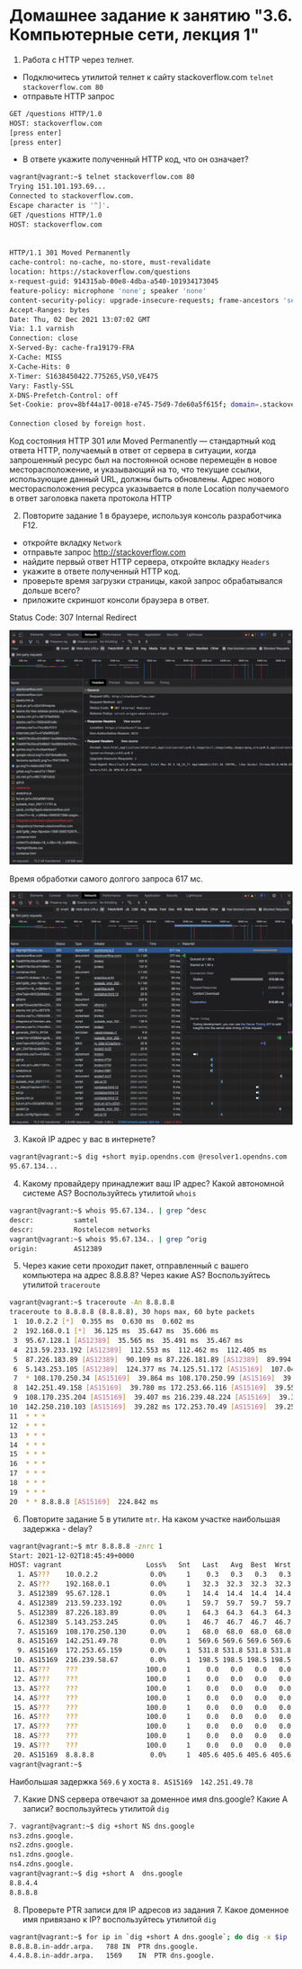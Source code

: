 # Домашнее задание к занятию "3.6. Компьютерные сети, лекция 1"

1. Работа c HTTP через телнет.
- Подключитесь утилитой телнет к сайту stackoverflow.com
`telnet stackoverflow.com 80`
- отправьте HTTP запрос
```bash
GET /questions HTTP/1.0
HOST: stackoverflow.com
[press enter]
[press enter]
```
- В ответе укажите полученный HTTP код, что он означает?
```bash
vagrant@vagrant:~$ telnet stackoverflow.com 80
Trying 151.101.193.69...
Connected to stackoverflow.com.
Escape character is '^]'.
GET /questions HTTP/1.0
HOST: stackoverflow.com


HTTP/1.1 301 Moved Permanently
cache-control: no-cache, no-store, must-revalidate
location: https://stackoverflow.com/questions
x-request-guid: 914315ab-00e8-4dba-a540-101934173045
feature-policy: microphone 'none'; speaker 'none'
content-security-policy: upgrade-insecure-requests; frame-ancestors 'self' https://stackexchange.com
Accept-Ranges: bytes
Date: Thu, 02 Dec 2021 13:07:02 GMT
Via: 1.1 varnish
Connection: close
X-Served-By: cache-fra19179-FRA
X-Cache: MISS
X-Cache-Hits: 0
X-Timer: S1638450422.775265,VS0,VE475
Vary: Fastly-SSL
X-DNS-Prefetch-Control: off
Set-Cookie: prov=8bf44a17-0018-e745-75d9-7de60a5f615f; domain=.stackoverflow.com; expires=Fri, 01-Jan-2055 00:00:00 GMT; path=/; HttpOnly

Connection closed by foreign host.
```
Код состояния HTTP 301 или Moved Permanently — стандартный код ответа HTTP, получаемый в ответ от сервера в ситуации, когда запрошенный ресурс был на постоянной основе перемещён в новое месторасположение, и указывающий на то, что текущие ссылки, использующие данный URL, должны быть обновлены. Адрес нового месторасположения ресурса указывается в поле Location получаемого в ответ заголовка пакета протокола HTTP

2. Повторите задание 1 в браузере, используя консоль разработчика F12.
- откройте вкладку `Network`
- отправьте запрос http://stackoverflow.com
- найдите первый ответ HTTP сервера, откройте вкладку `Headers`
- укажите в ответе полученный HTTP код.
- проверьте время загрузки страницы, какой запрос обрабатывался дольше всего?
- приложите скриншот консоли браузера в ответ.

Status Code: 307 Internal Redirect

![title](images/307.png)

Время обработки самого долгого запроса 617 мс.

![title](images/617ms.png)


3. Какой IP адрес у вас в интернете?

```bash
vagrant@vagrant:~$ dig +short myip.opendns.com @resolver1.opendns.com
95.67.134...
```
4. Какому провайдеру принадлежит ваш IP адрес? Какой автономной системе AS? Воспользуйтесь утилитой `whois`

```bash
vagrant@vagrant:~$ whois 95.67.134.. | grep ^desc
descr:          samtel
descr:          Rostelecom networks
vagrant@vagrant:~$ whois 95.67.134.. | grep ^orig
origin:         AS12389
```

5. Через какие сети проходит пакет, отправленный с вашего компьютера на адрес 8.8.8.8? Через какие AS? Воспользуйтесь утилитой `traceroute`

```bash
vagrant@vagrant:~$ traceroute -An 8.8.8.8
traceroute to 8.8.8.8 (8.8.8.8), 30 hops max, 60 byte packets
 1  10.0.2.2 [*]  0.355 ms  0.630 ms  0.602 ms
 2  192.168.0.1 [*]  36.125 ms  35.647 ms  35.606 ms
 3  95.67.128.1 [AS12389]  35.565 ms  35.491 ms  35.467 ms
 4  213.59.233.192 [AS12389]  112.553 ms  112.462 ms  112.405 ms
 5  87.226.183.89 [AS12389]  90.109 ms 87.226.181.89 [AS12389]  89.994 ms 87.226.183.89 [AS12389]  89.956 ms
 6  5.143.253.105 [AS12389]  124.377 ms 74.125.51.172 [AS15169]  107.048 ms 5.143.253.245 [AS12389]  106.947 ms
 7  * 108.170.250.34 [AS15169]  39.864 ms 108.170.250.99 [AS15169]  39.811 ms
 8  142.251.49.158 [AS15169]  39.780 ms 172.253.66.116 [AS15169]  39.559 ms 209.85.255.136 [AS15169]  39.524 ms
 9  108.170.235.204 [AS15169]  39.407 ms 216.239.48.224 [AS15169]  39.384 ms  39.364 ms
10  142.250.210.103 [AS15169]  39.282 ms 172.253.70.49 [AS15169]  39.255 ms 172.253.51.247 [AS15169]  39.165 ms
11  * * *
12  * * *
13  * * *
14  * * *
15  * * *
16  * * *
17  * * *
18  * * *
19  * * *
20  * * 8.8.8.8 [AS15169]  224.842 ms
```
6. Повторите задание 5 в утилите `mtr`. На каком участке наибольшая задержка - delay?
```bash
vagrant@vagrant:~$ mtr 8.8.8.8 -znrc 1
Start: 2021-12-02T18:45:49+0000
HOST: vagrant                     Loss%   Snt   Last   Avg  Best  Wrst StDev
  1. AS???    10.0.2.2             0.0%     1    0.3   0.3   0.3   0.3   0.0
  2. AS???    192.168.0.1          0.0%     1   32.3  32.3  32.3  32.3   0.0
  3. AS12389  95.67.128.1          0.0%     1   14.4  14.4  14.4  14.4   0.0
  4. AS12389  213.59.233.192       0.0%     1   59.7  59.7  59.7  59.7   0.0
  5. AS12389  87.226.183.89        0.0%     1   64.3  64.3  64.3  64.3   0.0
  6. AS12389  5.143.253.245        0.0%     1   46.7  46.7  46.7  46.7   0.0
  7. AS15169  108.170.250.130      0.0%     1   68.0  68.0  68.0  68.0   0.0
  8. AS15169  142.251.49.78        0.0%     1  569.6 569.6 569.6 569.6   0.0
  9. AS15169  172.253.65.159       0.0%     1  531.8 531.8 531.8 531.8   0.0
 10. AS15169  216.239.58.67        0.0%     1  198.5 198.5 198.5 198.5   0.0
 11. AS???    ???                 100.0     1    0.0   0.0   0.0   0.0   0.0
 12. AS???    ???                 100.0     1    0.0   0.0   0.0   0.0   0.0
 13. AS???    ???                 100.0     1    0.0   0.0   0.0   0.0   0.0
 14. AS???    ???                 100.0     1    0.0   0.0   0.0   0.0   0.0
 15. AS???    ???                 100.0     1    0.0   0.0   0.0   0.0   0.0
 16. AS???    ???                 100.0     1    0.0   0.0   0.0   0.0   0.0
 17. AS???    ???                 100.0     1    0.0   0.0   0.0   0.0   0.0
 18. AS???    ???                 100.0     1    0.0   0.0   0.0   0.0   0.0
 19. AS???    ???                 100.0     1    0.0   0.0   0.0   0.0   0.0
 20. AS15169  8.8.8.8              0.0%     1  405.6 405.6 405.6 405.6   0.0
vagrant@vagrant:~$
```

Наибольшая задержка `569.6` у хоста `8. AS15169  142.251.49.78`


7. Какие DNS сервера отвечают за доменное имя dns.google? Какие A записи? воспользуйтесь утилитой `dig`
```bash
7. vagrant@vagrant:~$ dig +short NS dns.google
ns3.zdns.google.
ns2.zdns.google.
ns1.zdns.google.
ns4.zdns.google.
vagrant@vagrant:~$ dig +short A  dns.google
8.8.4.4
8.8.8.8
```

8. Проверьте PTR записи для IP адресов из задания 7. Какое доменное имя привязано к IP? воспользуйтесь утилитой `dig`

```bash
vagrant@vagrant:~$ for ip in `dig +short A dns.google`; do dig -x $ip | grep ^[0-9]; done
8.8.8.8.in-addr.arpa.	788	IN	PTR	dns.google.
4.4.8.8.in-addr.arpa.	1569	IN	PTR	dns.google.
```
